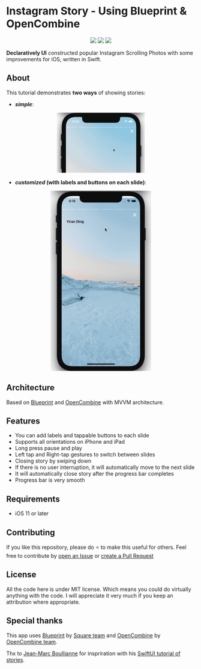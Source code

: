 # Instagram Story - Using Blueprint & OpenCombine

<p align="center">
     <img src="https://img.shields.io/badge/license-MIT-blue" />
    <img src="https://img.shields.io/badge/platform-IOS-blue" />
    <img src="https://img.shields.io/badge/language-Swift%205.0-blue" />
</p>

**Declaratively UI** constructed popular Instagram Scrolling Photos with some improvements for iOS, written in Swift.

## About
This tutorial demonstrates **two ways** of showing stories:

- **_simple_**:
<p align="center">
<img src="images/short_story.gif" alt="Example without labels" height="160">
</p>

- **_customized_ (with labels and buttons on each slide)**:

<p align="center">
<img src="images/long_story.gif" alt="Example with labels" height="480">
</p>

## Architecture

Based on [Blueprint](https://github.com/square/Blueprint) and [OpenCombine](https://github.com/OpenCombine/OpenCombine) with MVVM architecture. 

## Features

* You can add labels and tappable buttons to each slide
* Supports all orientations on iPhone and iPad
* Long press pause and play
* Left tap and Right-tap gestures to switch between slides
* Closing story by swiping down
* If there is no user interruption, it will automatically move to the next slide
* It will automatically close story after the progress bar completes
* Progress bar is very smooth

## Requirements

- iOS 11 or later

## Contributing
If you like this repository, please do :star: to make this useful for others. Feel free to contribute by [open an Issue](https://github.com/c-villain/StoriesTutorual/issues/new/choose) or [create a Pull Request](https://github.com/c-villain/StoriesTutorual/compare)

## License

All the code here is under MIT license. Which means you could do virtually anything with the code.
I will appreciate it very much if you keep an attribution where appropriate.

## Special thanks

This app uses [Blueprint](https://github.com/square/Blueprint) by [Square team](https://github.com/square) and [OpenCombine](https://github.com/OpenCombine/OpenCombine) by [OpenCombine team](https://github.com/OpenCombine).

Thx to [Jean-Marc Boullianne](https://github.com/jboullianne) for inspriration with his [SwiftUI tutorial of stories](https://github.com/jboullianne/InstagramStoryTutorial-SwiftUI).
